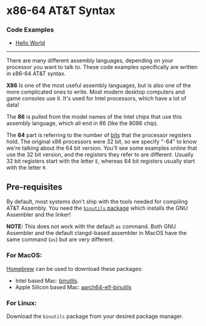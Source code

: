 # x86-64 AT&T Syntax

### Code Examples

- [Hello World](/code/x86-AT&T/hello-world/hello-world.s)

---

There are many different assembly languages, depending on your processor you want to talk to. These code examples specifically are written in x86-64 AT&T syntax.

**X86** Is one of the most useful assembly languages, but is also one of the more complicated ones to write. Most modern desktop computers and game consoles use it. It's used for Intel processors, which have a lot of data!

The **86** is pulled from the model names of the Intel chips that use this assembly language, which all end in 86 (like the 8086 chip).

The **64** part is referring to the number of [bits](/guide/writing-code/data.md) that the processor registers hold. The original x86 processors were 32 bit, so we specify "-64" to know we're talking about the 64 bit version. You'll see some examples online that use the 32 bit version, and the registers they refer to are different. Usually 32 bit registers start with the letter `E`, whereas 64 bit registers usually start with the letter `R`.

## Pre-requisites

By default, most systems don't ship with the tools needed for compiling AT&T Assembly. You need the [`binutils` package](https://www.gnu.org/software/binutils) which installs the GNU Assembler and the linker!

**NOTE:** This does not work with the default `as` command. Both GNU Assembler and the default clangd-based assembler in MacOS have the same command (`as`) but are very different.

### For MacOS:

[Homebrew](https://brew.sh/) can be used to download these packages:
- Intel based Mac: [binutils](https://formulae.brew.sh/formula/binutils).
- Apple Silicon based Mac: [aarch64-elf-binutils](https://formulae.brew.sh/formula/aarch64-elf-binutils)

### For Linux:

Download the `binutils` package from your desired package manager.
